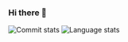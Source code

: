 ### Hi there 👋

![Commit stats](https://github-readme-stats.vercel.app/api?username=chriswyatt1&show_icons=true&count_private=true&include_all_commits=true&hide=stars)   ![Language stats](https://github-readme-stats.vercel.app/api/top-langs/?username=chriswyatt1&langs_count=10&layout=compact&exclude_repo=treebest,carla-git,snipmate.vim,mafTools,hcluster)

